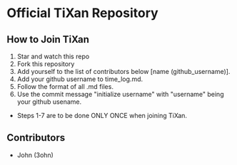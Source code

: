 # Official TiXan Repository

## How to Join TiXan

1. Star and watch this repo
2. Fork this repository
4. Add yourself to the list of contributors below [name (github_username)].
5. Add your github username to time_log.md.
6. Follow the format of all .md files.
7. Use the commit message "initialize username" with "username" being your github usename.
* Steps 1-7 are to be done ONLY ONCE when joining TiXan.


## Contributors

- John (3ohn)
